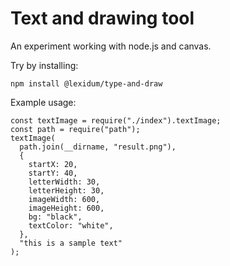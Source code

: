 # Text and drawing tool

An experiment working with node.js and canvas.

Try by installing:

```
npm install @lexidum/type-and-draw
```

Example usage:

```
const textImage = require("./index").textImage;
const path = require("path");
textImage(
  path.join(__dirname, "result.png"),
  {
    startX: 20,
    startY: 40,
    letterWidth: 30,
    letterHeight: 30,
    imageWidth: 600,
    imageHeight: 600,
    bg: "black",
    textColor: "white",
  },
  "this is a sample text"
);
```
